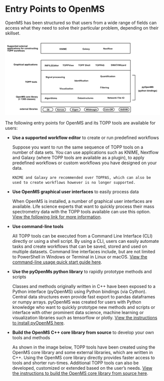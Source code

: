 Entry Points to OpenMS
======================

OpenMS has been structured so that users from a wide range of fields can access what they need to solve their particular problem, depending on their skillset.

![openms architecture](../images/introduction/openms-architecture.png)

The following entry points for OpenMS and its TOPP tools are available for users:
- **Use a supported workflow editor** to create or run predefined workflows

  Suppose you want to run the same sequence of TOPP tools on a number of data sets. You can use applications such as KNIME, Nextflow and Galaxy (where TOPP tools are available as a plugin), to apply predefined workflows or custom workflows you have designed on your data. 
   
  ```{note}
  KNIME and Galaxy are recommended over TOPPAS, which can also be used to create workflows however is no longer supported.
  ```
- **Use OpenMS graphical user interfaces** to easily process data

  When OpenMS is installed, a number of graphical user interfaces are available. Life science experts that want to quickly process their mass spectrometry data with the TOPP tools available can use this option. [View the following link for more information](../openms-applications-and-tools/openms-graphical-user-interfaces.md).

- **Use command-line tools**

  All TOPP tools can be executed from a Command Line Interface (CLI) directly or using a shell script. By using a CLI, users can easily automate tasks and create workflows that can be saved, stored and used on multiple datasets. Command line interfaces include, but are not limited to PowerShell in Windows or Terminal in Linux or macOS. [View the command-line usage quick start guide here](../openms-applications-and-tools/command-line-interface.md).

- **Use the pyOpenMs python library** to rapidly prototype methods and scripts

  Classes and methods originally written in C++ have been exposed to a Python interface (pyOpenMS) using Python bindings (via Cython). Central data structures even provide fast export to pandas dataframes or numpy arrays. pyOpenMS was created for users with Python knowledge who want to quickly prototype new methods and scripts or interface with other prominent data science, machine learning or visualization libraries such as tensorflow or plotly.  [View the instructions to install pyOpenMS here](https://pyopenms.readthedocs.io/en/latest/installation.html).

- **Build the OpenMS C++ core library from source** to develop your own tools and methods

  As shown in the image below, TOPP tools have been created using the OpenMS core library and some external libraries, which are written in C++. Using the OpenMS core library directly provides faster access to tools and shorter run-times. Additional TOPP tools can also be developed, customized or extended based on the user’s needs. [View the instructions to build the OpenMS core library from source here](https://abibuilder.informatik.uni-tuebingen.de/archive/openms/Documentation/release/latest/html/index.html).







